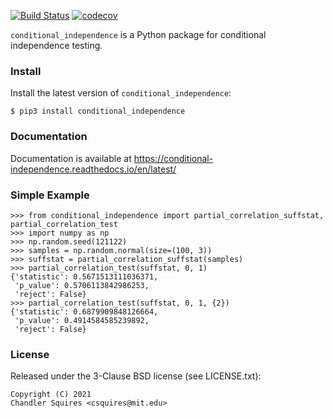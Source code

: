 [![Build Status](https://travis-ci.com/uhlerlab/conditional_independence.svg?branch=main)](https://travis-ci.com/uhlerlab/conditional_independence)
[![codecov](https://codecov.io/gh/uhlerlab/causaldag/branch/master/graph/badge.svg?token=RSM00FKU9A)](https://codecov.io/gh/uhlerlab/causaldag)

`conditional_independence` is a Python package for conditional independence testing.

### Install
Install the latest version of `conditional_independence`:
```
$ pip3 install conditional_independence
```

### Documentation
Documentation is available at https://conditional-independence.readthedocs.io/en/latest/


### Simple Example

```
>>> from conditional_independence import partial_correlation_suffstat, partial_correlation_test
>>> import numpy as np
>>> np.random.seed(121122)
>>> samples = np.random.normal(size=(100, 3))
>>> suffstat = partial_correlation_suffstat(samples)
>>> partial_correlation_test(suffstat, 0, 1)
{'statistic': 0.5671513111036371,
 'p_value': 0.5706113842986253,
 'reject': False}
>>> partial_correlation_test(suffstat, 0, 1, {2})
{'statistic': 0.6879909848126664,
 'p_value': 0.4914584585239892,
 'reject': False}
```

### License

Released under the 3-Clause BSD license (see LICENSE.txt):
```
Copyright (C) 2021
Chandler Squires <csquires@mit.edu>
```
